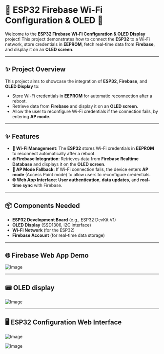 # 🌟 **ESP32 Firebase Wi-Fi Configuration & OLED** 🌟

Welcome to the **ESP32 Firebase Wi-Fi Configuration & OLED Display** project! This project demonstrates how to connect the **ESP32** to a Wi-Fi network, store credentials in **EEPROM**, fetch real-time data from **Firebase**, and display it on an **OLED screen**.

---

## ✨ **Project Overview**

This project aims to showcase the integration of **ESP32**, **Firebase**, and **OLED Display** to:
- Store Wi-Fi credentials in **EEPROM** for automatic reconnection after a reboot.
- Retrieve data from **Firebase** and display it on an **OLED screen**.
- Allow the user to reconfigure Wi-Fi credentials if the connection fails, by entering **AP mode**.

---

## ✨ **Features**

- **📶 Wi-Fi Management**: The **ESP32** stores Wi-Fi credentials in **EEPROM** to reconnect automatically after a reboot.
- **🔥 Firebase Integration**: Retrieves data from **Firebase Realtime Database** and displays it on the **OLED screen**.
- **🔄 AP Mode Fallback**: If Wi-Fi connection fails, the device enters **AP mode** (Access Point mode) to allow users to reconfigure credentials.
- **🌐 Web App Interface**: **User authentication**, **data updates**, and **real-time sync** with Firebase.

---

## 📦 **Components Needed**

- **ESP32 Development Board** (e.g., ESP32 DevKit V1)
- **OLED Display** (SSD1306, I2C interface)
- **Wi-Fi Network** (for the ESP32)
- **Firebase Account** (for real-time data storage)

---

## 🌐 **Firebase Web App Demo**
![Image](https://github.com/user-attachments/assets/0e16c78b-ba4c-4ea3-bbe2-e0f08eefbd06)

---


## 📟 **OLED display**
![Image](https://github.com/user-attachments/assets/13642ea6-d47d-4b7c-80d9-86e8f7e2c2be)

---

## 🖥️ **ESP32 Configuration Web Interface**
![Image](https://github.com/user-attachments/assets/1592db3d-aba8-4ed0-b926-03b6a4331552)

![Image](https://github.com/user-attachments/assets/87b99f82-b645-4f40-a6d9-2aabfdac0340)




